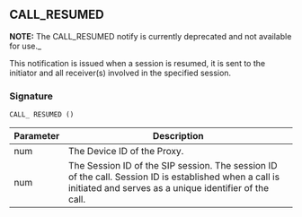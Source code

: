 ## CALL\_RESUMED

**NOTE:** The CALL\_RESUMED notify is currently deprecated and not available for use.\_


This notification is issued when a session is resumed, it is sent to the initiator and all receiver(s) involved in the specified session.


### Signature

`CALL_ RESUMED ()`


| Parameter | Description |
| --- | --- |
| num | The Device ID of the Proxy. |
| num | The Session ID of the SIP session. The session ID of the call. Session ID is established when a call is initiated and serves as a unique identifier of the call. |

